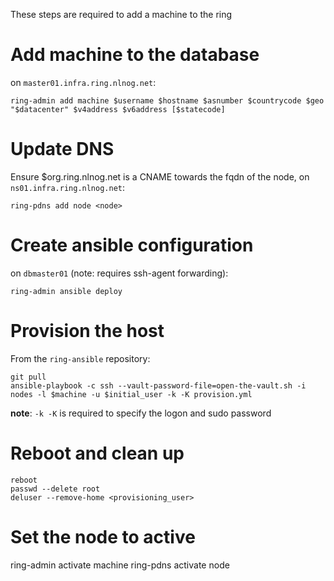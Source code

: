 These steps are required to add a machine to the ring

# Add machine to the database

on `master01.infra.ring.nlnog.net`:

```
ring-admin add machine $username $hostname $asnumber $countrycode $geo "$datacenter" $v4address $v6address [$statecode]
```

# Update DNS

Ensure $org.ring.nlnog.net is a CNAME towards the fqdn of the node, on `ns01.infra.ring.nlnog.net`:

```
ring-pdns add node <node>
```

# Create ansible configuration

on `dbmaster01` (note: requires ssh-agent forwarding):

```
ring-admin ansible deploy
```

# Provision the host

From the `ring-ansible` repository:

```
git pull
ansible-playbook -c ssh --vault-password-file=open-the-vault.sh -i nodes -l $machine -u $initial_user -k -K provision.yml
```

**note**: `-k -K` is required to specify the logon and sudo password

# Reboot and clean up

```
reboot
passwd --delete root
deluser --remove-home <provisioning_user>
```

# Set the node to active

ring-admin activate machine <node>
ring-pdns activate node <node>

